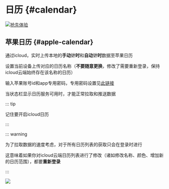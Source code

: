 # 日历 {#calendar}

[![抢先体验](https://img.shields.io/badge/%E6%8A%A2%E5%85%88%E4%BD%93%E9%AA%8C-%237246de)](/zh/guide/early-access)

## 苹果日历 {#apple-calendar}

通过icloud，实时上传本地的**手动计时**和**自动计时**数据至苹果日历

设置当前设备上传对应的日历名称（**不要随意更换**，修改了需要重新登录，保持icloud云端始终存在该名称的日历）

输入苹果账号id和app专用密码，专用密码设置见[此链接](https://support.apple.com/zh-cn/102654)

当状态栏显示日历服务可用时，才能正常拉取和推送数据

::: tip 

记住要开启icloud日历

:::


::: warning 

为了拉取数据的速度考虑，对于所有日历列表的获取只会在登录时进行

这意味着如果你对icloud云端日历列表进行了修改（诸如修改名称、颜色、增加新的日历范围），都要**重新登录**

:::


![](https://cdn.jsdelivr.net/gh/shion-app/docs/src/public/assets/zh/extension/calendar/setting.png)